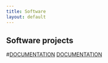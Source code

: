 ```yaml
---
title: Software
layout: default
---
```

## Software projects


#<A HREF=spipack/documentation/doxygen_output/html/index.html>DOCUMENTATION</A>
<a href="./spipack/documentation/doxygen_output/html/index.html" target="_top">DOCUMENTATION</a>

